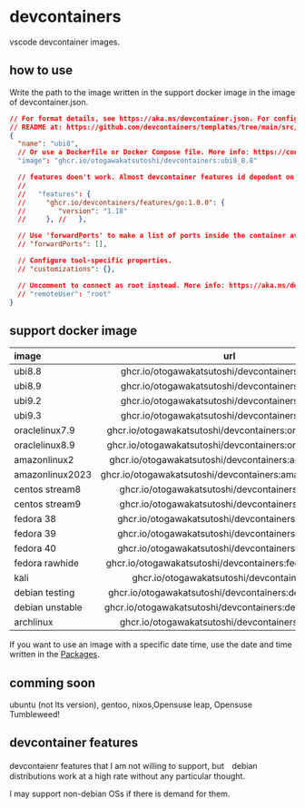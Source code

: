 # devcontainers

vscode devcontainer images.

## how to use

Write the path to the image written in the support docker image in the image of devcontainer.json.

```json:.devcontainer/devcontainer.json
// For format details, see https://aka.ms/devcontainer.json. For config options, see the
// README at: https://github.com/devcontainers/templates/tree/main/src/debian
{
  "name": "ubi8",
  // Or use a Dockerfile or Docker Compose file. More info: https://containers.dev/guide/dockerfile
  "image": "ghcr.io/otogawakatsutoshi/devcontainers:ubi8_8.8"

  // features doen't work. Almost devcontainer features id depedent on apt package.
  // 
  //   "features": {
  //     "ghcr.io/devcontainers/features/go:1.0.0": {
  //        "version": "1.18"
  //     }, //   },

  // Use 'forwardPorts' to make a list of ports inside the container available locally.
  // "forwardPorts": [],

  // Configure tool-specific properties.
  // "customizations": {},

  // Uncomment to connect as root instead. More info: https://aka.ms/dev-containers-non-root.
  // "remoteUser": "root"
}
```

## support docker image

| image           | url                                                    | stability |
| :---            | :---:                                                  | ---:      |
| ubi8.8          | ghcr.io/otogawakatsutoshi/devcontainers:ubi8_8.8       | stable    |
| ubi8.9          | ghcr.io/otogawakatsutoshi/devcontainers:ubi8_8.9       | stable    |
| ubi9.2          | ghcr.io/otogawakatsutoshi/devcontainers:ubi9_9.2       | stable    |
| ubi9.3          | ghcr.io/otogawakatsutoshi/devcontainers:ubi9_9.3       | stable    |
| oraclelinux7.9  | ghcr.io/otogawakatsutoshi/devcontainers:oraclelinux_7.9| stable    |
| oraclelinux8.9  | ghcr.io/otogawakatsutoshi/devcontainers:oraclelinux_8.9| stable    |
| amazonlinux2    | ghcr.io/otogawakatsutoshi/devcontainers:amazonlinux2   | unstable  |
| amazonlinux2023 | ghcr.io/otogawakatsutoshi/devcontainers:amazonlinux2023| stable    |
| centos stream8  | ghcr.io/otogawakatsutoshi/devcontainers:centos8s       | stable    |
| centos stream9  | ghcr.io/otogawakatsutoshi/devcontainers:centos9s       | stable    |
| fedora 38       | ghcr.io/otogawakatsutoshi/devcontainers:fedora_38      | stable    |
| fedora 39       | ghcr.io/otogawakatsutoshi/devcontainers:fedora_39      | stable    |
| fedora 40       | ghcr.io/otogawakatsutoshi/devcontainers:fedora_40      | stable    |
| fedora rawhide  | ghcr.io/otogawakatsutoshi/devcontainers:fedora_rawhide | stable    |
| kali            | ghcr.io/otogawakatsutoshi/devcontainers:kali           | stable    |
| debian testing  | ghcr.io/otogawakatsutoshi/devcontainers:debian_testing | unstable  |
| debian unstable | ghcr.io/otogawakatsutoshi/devcontainers:debian_unstable|experimental |
| archlinux       | ghcr.io/otogawakatsutoshi/devcontainers:archlinux      | stable    |

If you want to use an image with a specific date time, use the date and time written in the [Packages](https://github.com/otogawakatsutoshi/devcontainers/pkgs/container/devcontainers).

## comming soon

ubuntu (not lts version), gentoo, nixos,Opensuse leap, Opensuse Tumbleweed!

## devcontainer features

devcontaienr features that I am not willing to support, but　debian distributions work at a high rate without any particular thought.

I may support non-debian OSs if there is demand for them.
